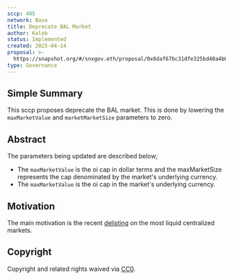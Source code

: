 ```yaml
---
sccp: 405
network: Base
title: Deprecate BAL Market
author: Kaleb
status: Implemented
created: 2025-04-14
proposal: >-
  https://snapshot.org/#/snxgov.eth/proposal/0x6daf67bc31dfe325bd40a4b0bcac88d8339eea322f3015d4932f644788c336ef
type: Governance
---
```


## Simple Summary

This sccp proposes deprecate the BAL market. This is done by lowering the `maxMarketValue` and `marketMarketSize` parameters to zero.

## Abstract

The parameters being updated are described below;
 - The `maxMarketValue` is the oi cap in dollar terms and the maxMarketSize represents the cap denominated by the market's underlying currency.
 - The `maxMarketValue` is the oi cap in the market's underlying currency.


## Motivation

The main motivation is the recent [delisting](https://www.binance.com/en/support/announcement/detail/fac9c3e401da4cc8b604566fd261d70c) on the most liquid centralized markets.

## Copyright

Copyright and related rights waived via [CC0](https://creativecommons.org/publicdomain/zero/1.0/).
